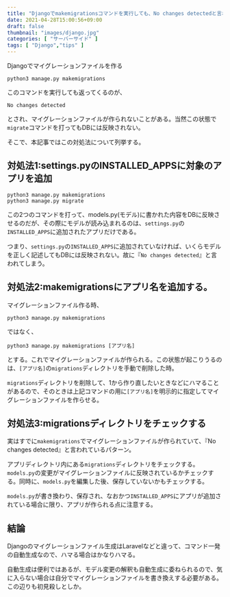 ```yaml
---
title: "Djangoでmakemigrationsコマンドを実行しても、No changes detectedと言われる場合の対処法"
date: 2021-04-28T15:00:56+09:00
draft: false
thumbnail: "images/django.jpg"
categories: [ "サーバーサイド" ]
tags: [ "Django","tips" ]
---
```


Djangoでマイグレーションファイルを作る

    python3 manage.py makemigrations 

このコマンドを実行しても返ってくるのが、

    No changes detected

とされ、マイグレーションファイルが作られないことがある。当然この状態で`migrate`コマンドを打ってもDBには反映されない。

そこで、本記事ではこの対処法について列挙する。


## 対処法1:settings.pyのINSTALLED_APPSに対象のアプリを追加

    python3 manage.py makemigrations 
    python3 manage.py migrate

この2つのコマンドを打って、models.py(モデル)に書かれた内容をDBに反映させるのだが、その際にモデルが読み込まれるのは、`settings.py`の`INSTALLED_APPS`に追加されたアプリだけである。

つまり、`settings.py`の`INSTALLED_APPS`に追加されていなければ、いくらモデルを正しく記述してもDBには反映されない。故に『`No changes detected`』と言われてしまう。


## 対処法2:makemigrationsにアプリ名を追加する。

マイグレーションファイル作る時、

    python3 manage.py makemigrations 

ではなく、
    
    python3 manage.py makemigrations [アプリ名]

とする。これでマイグレーションファイルが作られる。この状態が起こりうるのは、`[アプリ名]`の`migrations`ディレクトリを手動で削除した時。

`migrations`ディレクトリを削除して、1から作り直したいときなどにハマることがあるので、そのときは上記コマンドの用に`[アプリ名]`を明示的に指定してマイグレーションファイルを作らせる。

## 対処法3:migrationsディレクトリをチェックする

実はすでに`makemigrations`でマイグレーションファイルが作られていて、『No changes detected』と言われているパターン。

アプリディレクトリ内にある`migrations`ディレクトリをチェックする。`models.py`の変更がマイグレーションファイルに反映されているかチェックする。同時に、`models.py`を編集した後、保存していないかもチェックする。

`models.py`が書き換わり、保存され、なおかつ`INSTALLED_APPS`にアプリが追加されている場合に限り、アプリが作られる点に注意する。


## 結論

Djangoのマイグレーションファイル生成はLaravelなどと違って、コマンド一発の自動生成なので、ハマる場合はかなりハマる。

自動生成は便利ではあるが、モデル変更の解釈も自動生成に委ねられるので、気に入らない場合は自分でマイグレーションファイルを書き換えする必要がある。この辺りも初見殺しとしか。

